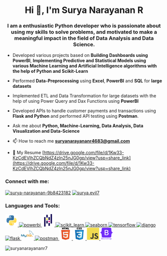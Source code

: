 <h1 align="center">Hi 👋, I'm Surya Narayanan R</h1>
<h3 align="center">I am a enthusiastic Python developer who is passionate about using my skills to solve problems, and motivated to make a meaningful impact in the field of Data Analysis and Data Science.</h3>

-  Developed various projects based on **Building Dashboards using PowerBI**,  **Implementing Predictive and Statistical Models using various Machine Learning and Artificial Intelligence algorithms with the help of Python and Scikit-Learn**  

-  Performed **Data-Preprocessing** using **Excel**,  **PowerBI** and **SQL** for **large datasets**

-  Implemented ETL and Data Transformation for large datasets with the help of using Power Query and Dax Functions using **PowerBI**

-  Developed APIs to handle customer payments and transactions using **Flask and Python** and performed API testing using **Postman**.

-  Ask me about **Python, Machine-Learning, Data Analysis, Data Visualization and Data-Science**

- 📫 How to reach me **suryanarayananr4683@gmail.com**

- 📄 My Resume [https://drive.google.com/file/d/1Kw33-KzCdEVlhZCQbNdZ4zIn25nJG0gp/view?usp=share_link](https://drive.google.com/file/d/1Kw33-KzCdEVlhZCQbNdZ4zIn25nJG0gp/view?usp=share_link)


<h3 align="left">Connect with me:</h3>
<p align="left">
<a href="https://linkedin.com/in/surya-narayanan-9b8423182" target="blank"><img align="center" src="https://raw.githubusercontent.com/rahuldkjain/github-profile-readme-generator/master/src/images/icons/Social/linked-in-alt.svg" alt="surya-narayanan-9b8423182" height="30" width="40" /></a>
<a href="https://instagram.com/surya.evil7" target="blank"><img align="center" src="https://raw.githubusercontent.com/rahuldkjain/github-profile-readme-generator/master/src/images/icons/Social/instagram.svg" alt="surya.evil7" height="30" width="40" /></a>
</p>

<h3 align="left">Languages and Tools:</h3>
<p align="left"> <a href="https://www.python.org" target="_blank" rel="noreferrer"> <img src="https://raw.githubusercontent.com/devicons/devicon/master/icons/python/python-original.svg" alt="python" width="40" height="40"/> </a> <a href="(https://github.com/microsoft/PowerBI-Icons/blob/main/PNG/Power-BI.png)" target="_blank" rel="noreferrer"> <img src="https://github.com/microsoft/PowerBI-Icons/blob/main/PNG/Power-BI.png" alt="powerbi" width="40" height="40"/><a href="https://pandas.pydata.org/" target="_blank" rel="noreferrer"> <img src="https://raw.githubusercontent.com/devicons/devicon/2ae2a900d2f041da66e950e4d48052658d850630/icons/pandas/pandas-original.svg" alt="pandas" width="40" height="40"/> </a><a href="https://scikit-learn.org/" target="_blank" rel="noreferrer"> <img src="https://upload.wikimedia.org/wikipedia/commons/0/05/Scikit_learn_logo_small.svg" alt="scikit_learn" width="40" height="40"/> </a> <a href="https://seaborn.pydata.org/" target="_blank" rel="noreferrer"> <img src="https://seaborn.pydata.org/_images/logo-mark-lightbg.svg" alt="seaborn" width="40" height="40"/> </a> <a href="https://www.tensorflow.org" target="_blank" rel="noreferrer"> <img src="https://www.vectorlogo.zone/logos/tensorflow/tensorflow-icon.svg" alt="tensorflow" width="40" height="40"/> </a>  <a href="https://www.djangoproject.com/" target="_blank" rel="noreferrer"> <img src="https://cdn.worldvectorlogo.com/logos/django.svg" alt="django" width="40" height="40"/> </a> <a href="https://flask.palletsprojects.com/" target="_blank" rel="noreferrer"> <img src="https://www.vectorlogo.zone/logos/pocoo_flask/pocoo_flask-icon.svg" alt="flask" width="40" height="40"/> </a> <a href="https://www.mysql.com/" target="_blank" rel="noreferrer"> <img src="https://raw.githubusercontent.com/devicons/devicon/master/icons/mysql/mysql-original-wordmark.svg" alt="mysql" width="40" height="40"/> </a> </a>  <a href="https://postman.com" target="_blank" rel="noreferrer"> <img src="https://www.vectorlogo.zone/logos/getpostman/getpostman-icon.svg" alt="postman" width="40" height="40"/> </a>  <a href="https://www.w3.org/html/" target="_blank" rel="noreferrer"> <img src="https://raw.githubusercontent.com/devicons/devicon/master/icons/html5/html5-original-wordmark.svg" alt="html5" width="40" height="40"/> </a><a href="https://www.w3schools.com/css/" target="_blank" rel="noreferrer"> <img src="https://raw.githubusercontent.com/devicons/devicon/master/icons/css3/css3-original-wordmark.svg" alt="css3" width="40" height="40"/> </a> <a href="https://developer.mozilla.org/en-US/docs/Web/JavaScript" target="_blank" rel="noreferrer"> <img src="https://raw.githubusercontent.com/devicons/devicon/master/icons/javascript/javascript-original.svg" alt="javascript" width="40" height="40"/> </a><a href="https://getbootstrap.com" target="_blank" rel="noreferrer"> <img src="https://raw.githubusercontent.com/devicons/devicon/master/icons/bootstrap/bootstrap-plain-wordmark.svg" alt="bootstrap" width="40" height="40"/> </a> </p>

<p><img align="center" src="https://github-readme-stats.vercel.app/api/top-langs?username=suryanarayananr7&show_icons=true&locale=en&layout=compact" alt="suryanarayananr7" /></p>
